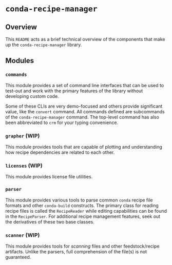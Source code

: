 # `conda-recipe-manager`

## Overview
This `README` acts as a brief technical overview of the components that make up the `conda-recipe-manager` library.

## Modules

### `commands`
This module provides a set of command line interfaces that can be used to test-out and work with the primary features
of the library without developing custom code.

Some of these CLIs are very demo-focused and others provide significant value, like the `convert` command.
All commands defined are subcommands of the `conda-recipe-manager` command. The top-level command has also been
abbreviated to `crm` for your typing convenience.

### `grapher` (WIP)
This module provides tools that are capable of plotting and understanding how recipe dependencies are related to each
other.

### `licenses` (WIP)
This module provides license file utilities.

### `parser`
This module provides various tools to parse common `conda` recipe file formats and other `conda-build` constructs.
The primary class for reading recipe files is called the `RecipeReader` while editing capabilities can be found in the
`RecipeParser`. For additional recipe management features, seek out the derivatives of these two base classes.


### `scanner` (WIP)
This module provides tools for _scanning_ files and other feedstock/recipe artifacts. Unlike the parsers, full
comprehension of the file(s) is not guaranteed.
